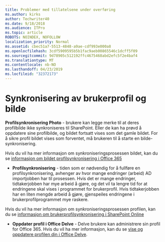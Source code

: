```yaml
---
title: Problemer med tillatelsene under overføring
ms.author: kirks
author: Techwriter40
ms.date: 9/18/2018
ms.audience: ITPro
ms.topic: article
ROBOTS: NOINDEX, NOFOLLOW
localization_priority: Normal
ms.assetid: cbec51a7-5513-4848-a9ae-cdf993e000a8
ms.openlocfilehash: 3cdf5909595b5b1fac9aeb00865546c1dcff5f09
ms.sourcegitcommit: 9d78905c512192ffc4675468abd2efc5f2e4baf4
ms.translationtype: MT
ms.contentlocale: nb-NO
ms.lasthandoff: 04/23/2019
ms.locfileid: "32372173"
---
```

# <a name="user-profile-and-photo-synchronization"></a>Synkronisering av brukerprofil og bilde

 **Profilsynkronisering Photo** - brukere kan legge merke til at deres profilbilde ikke synkroniseres til SharePoint. Eller de kan ha prøvd å oppdatere sine profilbilde, og bildet fortsatt vises som det gamle bildet. For å sikre profil bildet vises som forventet, må brukeren til å starte en bilde-synkronisering. 
  
Hvis du vil ha mer informasjon om synkroniseringsprosessen bildet, kan du se [informasjon om bildet profilsynkronisering i Office 365](https://go.microsoft.com/fwlink/?linkid=2022634)
  
- **Profilsynkronisering** - tiden som er nødvendig for å fullføre en profilsynkronisering, avhenger av hvor mange endringer (arbeid) AD importjobben har til prosessen. Hvis det er mange endringer, tidtakerjobben har mye arbeid å gjøre, og det vil ta lengre tid for at endringene skal vises i programmet for brukerprofil. Hvis tidtakerjobben har en liten mengde arbeid å gjøre, gjenspeiles endringene i brukerprofilprogrammet mye raskere. 
  
Hvis du vil ha mer informasjon om synkroniseringsprosessen profilen, kan du se [informasjon om brukerprofilsynkronisering i SharePoint Online](https://go.microsoft.com/fwlink/?linkid=2022639)
    
- **Oppdater profil i Office Delve** - Delve brukere kan administrere sin profil for Office 365. Hvis du vil ha mer informasjon, kan du se [vise og oppdatere profilen din i Office Delve](https://support.office.com/article/View-and-update-your-profile-in-Office-Delve-4e84343b-eedf-45a1-aeb9-8627ccca14ba).
    

